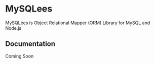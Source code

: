 # MySQLees
MySQLees is Object Relational Mapper (ORM) Library for MySQL and Node.js 

## Documentation
Coming Soon

